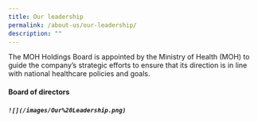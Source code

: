 ```yaml
---
title: Our leadership
permalink: /about-us/our-leadership/
description: ""
---
```

The MOH Holdings Board is appointed by the Ministry of Health (MOH) to guide the company’s strategic efforts to ensure that its direction is in line with national healthcare policies and goals​.​

<div class="leadership"><h4>Board of directors</h4><h5>

	![](/images/Our%20Leadership.png)